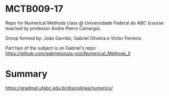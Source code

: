 # MCTB009-17
Repo for Numerical Methods class @ Universidade Federal do ABC (course teached by professor Andre Pierro Camargo).

Group formed by: João Garrido, Gabriel Oliveira e Victor Ferreira.

Part two of the subject is on Gabriel's repo: https://github.com/gabrielsouza-oss/Numerical_Methods_II

# Summary

https://gradmat.ufabc.edu.br/disciplinas/numerico/
